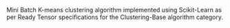 Mini Batch K-means clustering algorithm implemented using Scikit-Learn as per Ready Tensor specifications for the Clustering-Base algorithm category.
